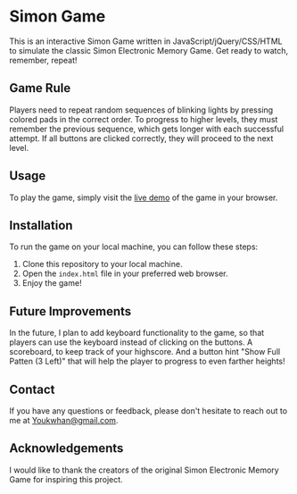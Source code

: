 # Simon Game

This is an interactive Simon Game written in JavaScript/jQuery/CSS/HTML to simulate the classic Simon Electronic Memory Game.
Get ready to watch, remember, repeat!
## Game Rule

Players need to repeat random sequences of blinking lights by pressing colored pads in the correct order. To progress to higher levels, they must remember the previous sequence, which gets longer with each successful attempt. If all buttons are clicked correctly, they will proceed to the next level.

## Usage

To play the game, simply visit the [live demo](https://youkwhan.github.io/simon-game/) of the game in your browser.

## Installation

To run the game on your local machine, you can follow these steps:

1. Clone this repository to your local machine.
2. Open the `index.html` file in your preferred web browser.
3. Enjoy the game!

## Future Improvements

In the future, I plan to add keyboard functionality to the game, so that players can use the keyboard instead of clicking on the buttons. 
A scoreboard, to keep track of your highscore. And a button hint "Show Full Patten (3 Left)" that will help the player to progress to even farther heights! 


## Contact

If you have any questions or feedback, please don't hesitate to reach out to me at [Youkwhan@gmail.com](mailto:Youkwhan@gmail.com). 

## Acknowledgements

I would like to thank the creators of the original Simon Electronic Memory Game for inspiring this project. 

